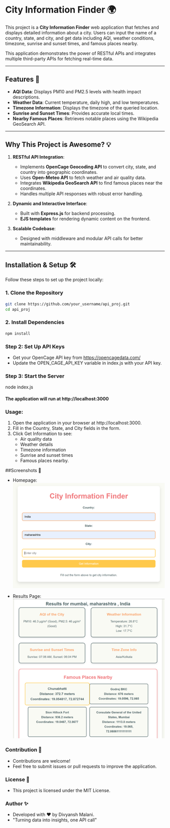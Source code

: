 # City Information Finder 🌍

This project is a **City Information Finder** web application that fetches and displays detailed information about a city. Users can input the name of a country, state, and city, and get data including AQI, weather conditions, timezone, sunrise and sunset times, and famous places nearby.  

This application demonstrates the power of RESTful APIs and integrates multiple third-party APIs for fetching real-time data.  

---

## Features 🚀

- **AQI Data**: Displays PM10 and PM2.5 levels with health impact descriptions.
- **Weather Data**: Current temperature, daily high, and low temperatures.
- **Timezone Information**: Displays the timezone of the queried location.
- **Sunrise and Sunset Times**: Provides accurate local times.
- **Nearby Famous Places**: Retrieves notable places using the Wikipedia GeoSearch API.

---

## Why This Project is Awesome? 💡

1. **RESTful API Integration**:
   - Implements **OpenCage Geocoding API** to convert city, state, and country into geographic coordinates.
   - Uses **Open-Meteo API** to fetch weather and air quality data.
   - Integrates **Wikipedia GeoSearch API** to find famous places near the coordinates.
   - Handles multiple API responses with robust error handling.

2. **Dynamic and Interactive Interface**:
   - Built with **Express.js** for backend processing.
   - **EJS templates** for rendering dynamic content on the frontend.

3. **Scalable Codebase**:
   - Designed with middleware and modular API calls for better maintainability.

---

## Installation & Setup 🛠️

Follow these steps to set up the project locally:

### 1. Clone the Repository
```bash
git clone https://github.com/your_username/api_proj.git
cd api_proj
```
### 2. Install Dependencies
```bash
npm install
```
### Step 2: Set Up API Keys
 - Get your OpenCage API key from https://opencagedata.com/
 - Update the OPEN_CAGE_API_KEY variable in index.js with your API key.

### Step 3: Start the Server
node index.js

#### The application will run at http://localhost:3000

### Usage:
 1. Open the application in your browser at http://localhost:3000.
 2. Fill in the Country, State, and City fields in the form.
 3. Click Get Information to see:
    - Air quality data
    - Weather details
    - Timezone information
    - Sunrise and sunset times
    - Famous places nearby.

##Screenshots 📸

- Homepage:
 ![Homepage](render/img1.png)

- Results Page:
 ![Results Page](render/img2.png)

### Contribution 🤝
- Contributions are welcome!
- Feel free to submit issues or pull requests to improve the application.

### License 📜
- This project is licensed under the MIT License.

### Author ✨
 - Developed with ❤️ by Divyansh Malani.
 - "Turning data into insights, one API call"




